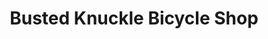 ---
title: "Busted Knuckle Bicycle Shop"
url: /roslindale/busted-knuckle-bicycle-shop/
shop: Fahrrad
---